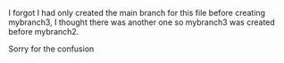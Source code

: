 I forgot I had only created the main branch for this file before creating mybranch3, I thought there was another one so mybranch3 was created before mybranch2.

Sorry for the confusion